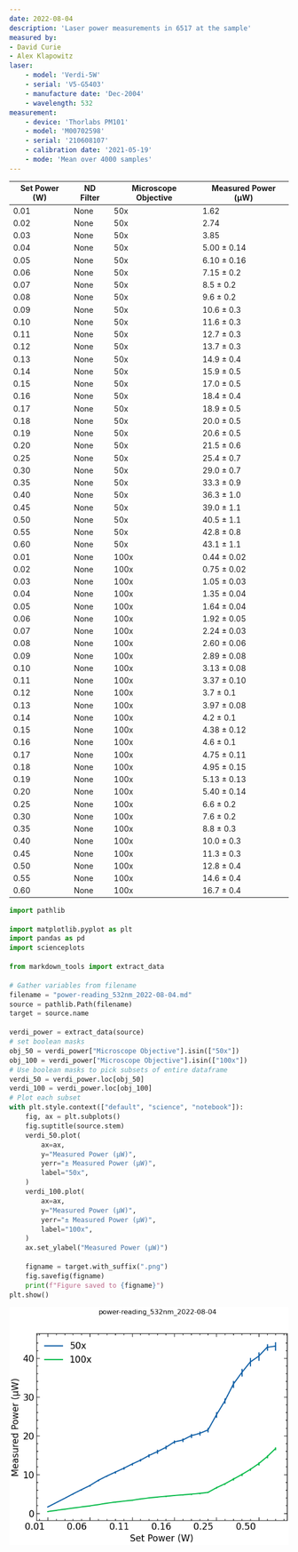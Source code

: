 ```yaml
---
date: 2022-08-04
description: 'Laser power measurements in 6517 at the sample'
measured by:
- David Curie
- Alex Klapowitz
laser:
    - model: 'Verdi-5W'
    - serial: 'V5-G5403'
    - manufacture date: 'Dec-2004'
    - wavelength: 532
measurement:
    - device: 'Thorlabs PM101'
    - model: 'M00702598'
    - serial: '210608107'
    - calibration date: '2021-05-19'
    - mode: 'Mean over 4000 samples'
---
```



| Set Power (W) | ND Filter | Microscope Objective | Measured Power (µW) |
|---------------|-----------|----------------------|---------------------|
| 0.01          | None      | 50x                  | 1.62                |
| 0.02          | None      | 50x                  | 2.74                |
| 0.03          | None      | 50x                  | 3.85                |
| 0.04          | None      | 50x                  | 5.00 ± 0.14         |
| 0.05          | None      | 50x                  | 6.10 ± 0.16         |
| 0.06          | None      | 50x                  | 7.15 ± 0.2          |
| 0.07          | None      | 50x                  | 8.5  ± 0.2          |
| 0.08          | None      | 50x                  | 9.6  ± 0.2          |
| 0.09          | None      | 50x                  | 10.6 ± 0.3          |
| 0.10          | None      | 50x                  | 11.6 ± 0.3          |
| 0.11          | None      | 50x                  | 12.7 ± 0.3          |
| 0.12          | None      | 50x                  | 13.7 ± 0.3          |
| 0.13          | None      | 50x                  | 14.9 ± 0.4          |
| 0.14          | None      | 50x                  | 15.9 ± 0.5          |
| 0.15          | None      | 50x                  | 17.0 ± 0.5          |
| 0.16          | None      | 50x                  | 18.4 ± 0.4          |
| 0.17          | None      | 50x                  | 18.9 ± 0.5          |
| 0.18          | None      | 50x                  | 20.0 ± 0.5          |
| 0.19          | None      | 50x                  | 20.6 ± 0.5          |
| 0.20          | None      | 50x                  | 21.5 ± 0.6          |
| 0.25          | None      | 50x                  | 25.4 ± 0.7          |
| 0.30          | None      | 50x                  | 29.0 ± 0.7          |
| 0.35          | None      | 50x                  | 33.3 ± 0.9          |
| 0.40          | None      | 50x                  | 36.3 ± 1.0          |
| 0.45          | None      | 50x                  | 39.0 ± 1.1          |
| 0.50          | None      | 50x                  | 40.5 ± 1.1          |
| 0.55          | None      | 50x                  | 42.8 ± 0.8          |
| 0.60          | None      | 50x                  | 43.1 ± 1.1          |
| 0.01          | None      | 100x                 | 0.44 ± 0.02         |
| 0.02          | None      | 100x                 | 0.75 ± 0.02         |
| 0.03          | None      | 100x                 | 1.05 ± 0.03         |
| 0.04          | None      | 100x                 | 1.35 ± 0.04         |
| 0.05          | None      | 100x                 | 1.64 ± 0.04         |
| 0.06          | None      | 100x                 | 1.92 ± 0.05         |
| 0.07          | None      | 100x                 | 2.24 ± 0.03         |
| 0.08          | None      | 100x                 | 2.60 ± 0.06         |
| 0.09          | None      | 100x                 | 2.89 ± 0.08         |
| 0.10          | None      | 100x                 | 3.13 ± 0.08         |
| 0.11          | None      | 100x                 | 3.37 ± 0.10         |
| 0.12          | None      | 100x                 | 3.7  ± 0.1          |
| 0.13          | None      | 100x                 | 3.97 ± 0.08         |
| 0.14          | None      | 100x                 | 4.2  ± 0.1          |
| 0.15          | None      | 100x                 | 4.38 ± 0.12         |
| 0.16          | None      | 100x                 | 4.6  ± 0.1          |
| 0.17          | None      | 100x                 | 4.75 ± 0.11         |
| 0.18          | None      | 100x                 | 4.95 ± 0.15         |
| 0.19          | None      | 100x                 | 5.13 ± 0.13         |
| 0.20          | None      | 100x                 | 5.40 ± 0.14         |
| 0.25          | None      | 100x                 | 6.6  ± 0.2          |
| 0.30          | None      | 100x                 | 7.6  ± 0.2          |
| 0.35          | None      | 100x                 | 8.8  ± 0.3          |
| 0.40          | None      | 100x                 | 10.0 ± 0.3          |
| 0.45          | None      | 100x                 | 11.3 ± 0.3          |
| 0.50          | None      | 100x                 | 12.8 ± 0.4          |
| 0.55          | None      | 100x                 | 14.6 ± 0.4          |
| 0.60          | None      | 100x                 | 16.7 ± 0.4          |

```python
import pathlib

import matplotlib.pyplot as plt
import pandas as pd
import scienceplots

from markdown_tools import extract_data

# Gather variables from filename
filename = "power-reading_532nm_2022-08-04.md"
source = pathlib.Path(filename)
target = source.name

verdi_power = extract_data(source)
# set boolean masks
obj_50 = verdi_power["Microscope Objective"].isin(["50x"])
obj_100 = verdi_power["Microscope Objective"].isin(["100x"])
# Use boolean masks to pick subsets of entire dataframe
verdi_50 = verdi_power.loc[obj_50]
verdi_100 = verdi_power.loc[obj_100]
# Plot each subset
with plt.style.context(["default", "science", "notebook"]):
    fig, ax = plt.subplots()
    fig.suptitle(source.stem)
    verdi_50.plot(
        ax=ax,
        y="Measured Power (µW)",
        yerr="± Measured Power (µW)",
        label="50x",
    )
    verdi_100.plot(
        ax=ax,
        y="Measured Power (µW)",
        yerr="± Measured Power (µW)",
        label="100x",
    )
    ax.set_ylabel("Measured Power (µW)")

    figname = target.with_suffix(".png")
    fig.savefig(figname)
    print(f"Figure saved to {figname}")
plt.show()
```

![power plots of laser at various objectives](power-reading_532nm_2022-08-04.png "Laser plots")
